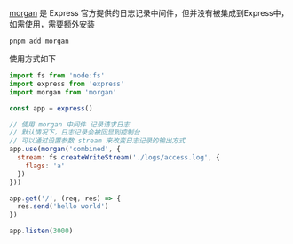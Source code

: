  [morgan](https://www.npmjs.com/package/morgan) 是 Express 官方提供的日志记录中间件，但并没有被集成到Express中，如需使用，需要额外安装

```shell
pnpm add morgan
```



使用方式如下

```js
import fs from 'node:fs'
import express from 'express'
import morgan from 'morgan'

const app = express()

// 使用 morgan 中间件 记录请求日志
// 默认情况下，日志记录会被回显到控制台
// 可以通过设置参数 stream 来改变日志记录的输出方式
app.use(morgan('combined', {
  stream: fs.createWriteStream('./logs/access.log', {
    flags: 'a'
  })
}))

app.get('/', (req, res) => {
  res.send('hello world')
})

app.listen(3000)
```

